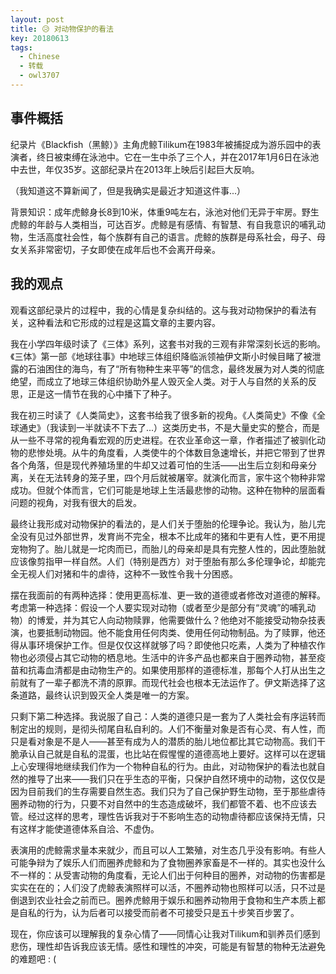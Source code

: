 ```yaml
---
layout: post
title: 😥 对动物保护的看法
key: 20180613
tags:
  - Chinese
  - 转载
  - owl3707
---
```


## 事件概括

纪录片《Blackfish（黑鲸）》主角虎鲸Tilikum在1983年被捕捉成为游乐园中的表演者，终日被束缚在泳池中。它在一生中杀了三个人，并在2017年1月6日在泳池中去世，年仅35岁。这部纪录片在2013年上映后引起巨大反响。

<!--more-->

（我知道这不算新闻了，但是我确实是最近才知道这件事...）

背景知识：成年虎鲸身长8到10米，体重9吨左右，泳池对他们无异于牢房。野生虎鲸的年龄与人类相当，可达百岁。虎鲸是有感情、有智慧、有自我意识的哺乳动物，生活高度社会性，每个族群有自己的语言。虎鲸的族群是母系社会，母子、母女关系非常密切，子女即使在成年后也不会离开母亲。

## 我的观点

观看这部纪录片的过程中，我的心情是复杂纠结的。这与我对动物保护的看法有关，这种看法和它形成的过程是这篇文章的主要内容。

我在小学四年级时读了《三体》系列，这套书对我的三观有非常深刻长远的影响。《三体》第一部《地球往事》中地球三体组织降临派领袖伊文斯小时候目睹了被泄露的石油困住的海鸟，有了“所有物种生来平等”的信念，最终发展为对人类的彻底绝望，而成立了地球三体组织协助外星人毁灭全人类。对于人与自然的关系的反思，正是这一情节在我的心中播下了种子。

我在初三时读了《人类简史》，这套书给我了很多新的视角。《人类简史》不像《全球通史》（我读到一半就读不下去了...）这类历史书，不是大量史实的整合，而是从一些不寻常的视角看宏观的历史进程。在农业革命这一章，作者描述了被驯化动物的悲惨处境。从牛的角度看，人类使牛的个体数目急速增长，并把它带到了世界各个角落，但是现代养殖场里的牛却又过着可怕的生活——出生后立刻和母亲分离，关在无法转身的笼子里，四个月后就被屠宰。就演化而言，家牛这个物种非常成功。但就个体而言，它们可能是地球上生活最悲惨的动物。这种在物种的层面看问题的视角，对我有很大的启发。

最终让我形成对动物保护的看法的，是人们关于堕胎的伦理争论。我认为，胎儿完全没有见过外部世界，发育尚不完全，根本不比成年的猪和牛更有人性，更不用提宠物狗了。胎儿就是一坨肉而已，而胎儿的母亲却是具有完整人性的，因此堕胎就应该像剪指甲一样自然。人们（特别是西方）对于堕胎有那么多伦理争论，却能完全无视人们对猪和牛的虐待，这种不一致性令我十分困惑。

摆在我面前的有两种选择：使用更高标准、更一致的道德或者修改对道德的解释。考虑第一种选择：假设一个人要实现对动物（或者至少是部分有“灵魂”的哺乳动物）的博爱，并为其它人向动物赎罪，他需要做什么？他绝对不能接受动物杂技表演，也要抵制动物园。他不能食用任何肉类、使用任何动物制品。为了赎罪，他还得从事环境保护工作。但是仅仅这样就够了吗？即使他只吃素，人类为了种植农作物也必须侵占其它动物的栖息地。生活中的许多产品也都来自于圈养动物，甚至疫苗和抗毒血清都是由动物生产的。如果使用那样的道德标准，那每个人打从出生之前就有了一辈子都洗不清的原罪。而现代社会也根本无法运作了。伊文斯选择了这条道路，最终认识到毁灭全人类是唯一的方案。

只剩下第二种选择。我说服了自己：人类的道德只是一套为了人类社会有序运转而制定出的规则，是彻头彻尾自私自利的。人们不衡量对象是否有心灵、有人性，而只是看对象是不是人——甚至有成为人的潜质的胎儿地位都比其它动物高。我们干脆承认自己就是自私的混蛋，也比站在假惺惺的道德高地上要好。这样可以在逻辑上心安理得地继续我们作为一个物种自私的行为。由此，对动物保护的看法也就自然的推导了出来——我们只在乎生态的平衡，只保护自然环境中的动物，这仅仅是因为目前我们的生存需要自然生态。我们只为了自己保护野生动物，至于那些虐待圈养动物的行为，只要不对自然中的生态造成破坏，我们都管不着、也不应该去管。经过这样的思考，理性告诉我对于不影响生态的动物虐待都应该保持无情，只有这样才能使道德体系自洽、不虚伪。

表演用的虎鲸需求量本来就少，而且可以人工繁殖，对生态几乎没有影响。有些人可能争辩为了娱乐人们而圈养虎鲸和为了食物圈养家畜是不一样的。其实也没什么不一样的：从受害动物的角度看，无论人们出于何种目的圈养，对动物的伤害都是实实在在的；人们没了虎鲸表演照样可以活，不圈养动物也照样可以活，只不过是倒退到农业社会之前而已。圈养虎鲸用于娱乐和圈养动物用于食物和生产本质上都是自私的行为，认为后者可以接受而前者不可接受只是五十步笑百步罢了。

现在，你应该可以理解我的复杂心情了——同情心让我对Tilikum和驯养员们感到悲伤，理性却告诉我应该无情。感性和理性的冲突，可能是有智慧的物种无法避免的难题吧 : (